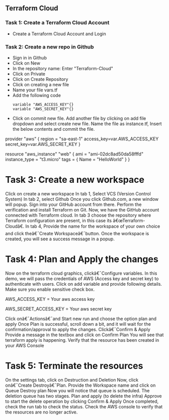## Terraform Cloud

### Task 1: Create a Terraform Cloud Account
* Create a Terraform Cloud Account and Login
  
### Task 2: Create a new repo in Github

* Sign in in Github
* Click on New
* In the repository name: Enter "Terraform-Cloud"
* Click on Private
* Click on Create Repository
* Click on creating a new file
* Name your file vars.tf
* Add the following code
  ```
  variable "AWS_ACCESS_KEY"{}
  variable "AWS_SECRET_KEY"{}
  ```
* Click on commit new file.
Add another file by clicking on add file dropdown and select create new file. 
Name the file as instance.tf, Insert the below contents and commit the file. 

provider "aws" { 
region = "sa-east-1" 
access_key=var.AWS_ACCESS_KEY 
secret_key=var.AWS_SECRET_KEY 
} 

resource "aws_instance" "web" { 
ami           = "ami-02dc8ad50da58fffd" 
instance_type = "t3.micro" 
tags = { 
Name = "HelloWorld" 
} 
}  

Task 3: Create a new workspace
=============================================================================
Click on create a new workspace
In tab 1, Select VCS (Version Control System) 
In tab 2, select Github
Once you click Github.com, a new window will popup. Sign into your GitHub account from there. Perform the verification and install Terraform on Git. 
Now, we have the GitHub account connected with Terraform cloud. In tab 3 choose the repository where Terraform configuration are present, in this case its â€œTerraform-Cloudâ€.
In tab 4, Provide the name for the workspace of  your own choice and click theâ€¯Create Workspaceâ€¯button. Once the workspace is created, you will see a success message in a popup. 

Task 4: Plan and Apply the changes 
=============================================================================
Now on the terraform cloud graphics, clickâ€¯Configure variables. In this demo, we will pass the credentials of AWS (Access key and secret key) to authenticate with users. 
Click on add variable and provide following details. Make sure you enable sensitive check box. 

AWS_ACCESS_KEY = Your aws access key 

AWS_SECRET_ACCESS_KEY = Your aws secret key 

Click onâ€¯Actionsâ€¯and Start new run and choose the option plan and apply
Once Plan is successful, scroll down a bit, and it will wait for the confirmation/approval to apply the changes. Clickâ€¯Confirm & Apply 
Provide a message in the textbox and click on Confirm Plan 
You will see that terraform apply is happening. 
Verify that the resource has been created in your AWS Console 

Task 5: Terminate the resources 
====================================================================================
On the settings tab, click on Destruction and Deletion 
Now, click onâ€¯Create Destroyâ€¯Plan. 
Provide the Workspace name and click on Queue Destroy plan 
Now you will notice that queue is scheduled. The deletion queue has two stages. Plan and apply (to delete the infra) 
Approve to start the delete operation by clicking Confirm & Apply
Once completed, check the run tab to check the status. 
Check the AWS console to verify that the resources are no longer active. 
